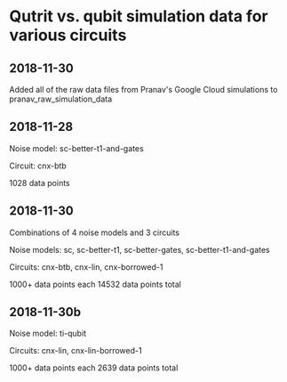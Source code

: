 # Qutrit vs. qubit simulation data for various circuits

## 2018-11-30
Added all of the raw data files from Pranav's Google Cloud simulations to pranav_raw_simulation_data

## 2018-11-28
Noise model: sc-better-t1-and-gates

Circuit: cnx-btb

1028 data points


## 2018-11-30
Combinations of 4 noise models and 3 circuits

Noise models: sc, sc-better-t1, sc-better-gates, sc-better-t1-and-gates

Circuits: cnx-btb, cnx-lin, cnx-borrowed-1

1000+ data points each
14532 data points total


## 2018-11-30b
Noise model: ti-qubit

Circuits: cnx-lin, cnx-lin-borrowed-1

1000+ data points each
2639 data points total
